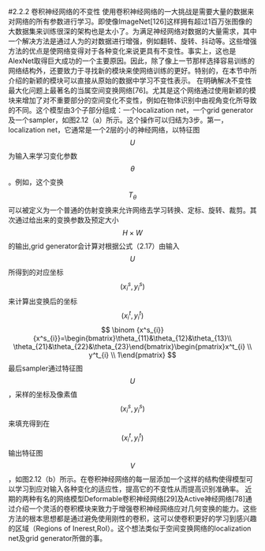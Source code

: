 #2.2.2 卷积神经网络的不变性
使用卷积神经网络的一大挑战是需要大量的数据来对网络的所有参数进行学习。即使像ImageNet[126]这样拥有超过1百万张图像的大数据集来训练很深的架构也是太小了。为满足神经网络对数据的大量需求，其中一个解决方法是通过人为的对数据进行增强，例如翻转、旋转、抖动等。这些增强方法的优点是使网络变得对于各种变化来说更具有不变性。事实上，这也是AlexNet取得巨大成功的一个主要原因。因此，除了像上一节那样选择容易训练的网络结构外，还要致力于寻找新的模块来使网络训练的更好。特别的，在本节中所介绍的新颖的模块可以直接从原始的数据中学习不变性表示。
在明确解决不变性最大化问题上最著名的当属空间变换网络[76]。尤其是这个网络通过使用新颖的模块来增加了对不重要部分的空间变化不变性，例如在物体识别中由视角变化所导致的不同。这个模型由3个子部分组成：一个localization net，一个grid generator及一个sampler，如图2.12（a）所示。这个操作可以归结为3步。第一，localization net，它通常是一个2层的小的神经网络，以特征图$$U$$为输入来学习变化参数$$\theta$$。例如，这个变换$$T_{\theta}$$可以被定义为一个普通的仿射变换来允许网络去学习转换、定标、旋转、裁剪。其次通过给出来的变换参数及预定大小$$H\times W$$的输出,grid generator会计算对根据公式（2.17）由输入$$U$$所得到的对应坐标$$(x^s_{i},y^s_{i})$$来计算出变换后的坐标$$(x^t_{i},y^t_{i})$$
$$
\binom {x^s_{i}} {x^s_{i}}=\begin{bmatrix}\theta_{11}&\theta_{12}&\theta_{13}\\ \theta_{21}&\theta_{22}&\theta_{23}\end{bmatrix}\begin{pmatrix}x^t_{i} \\ y^t_{i} \\ 1\end{pmatrix}
$$
最后sampler通过特征图$$U$$，采样的坐标及像素值$$\left(x^s_{i},y^s_{i}\right)$$来填充得到在$$\left(x^t_{i},y^t_{i}\right)$$输出特征图$$V$$，如图2.12（b）所示。在卷积神经网络的每一层添加一个这样的结构使得模型可以学习到应对输入各种变化的适应性，提高它的不变性从而提高识别准确率。
近期的两种有名的网络模型Deformable卷积神经网络[29]及Active神经网络[78]通过介绍一个灵活的卷积模块来致力于增强卷积神经网络应对几何变换的能力。这些方法的根本思想都是通过避免使用刚性的卷积，这可以使卷积更好的学习到感兴趣的区域（Regions of Inerest,RoI）。这个想法类似于空间变换网络的localization net及grid generator所做的事。